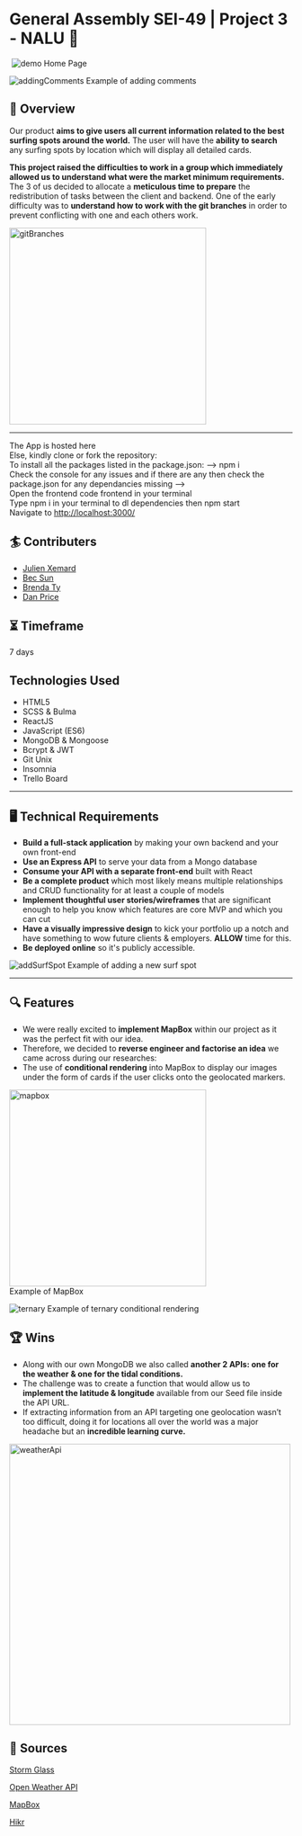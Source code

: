 
# General Assembly SEI-49 | Project 3 - NALU :ocean:
​
![demo](readmeAssets/homepageExample.png)
Home Page

![addingComments](readmeAssets/nalucomments.gif)
Example of adding comments

## :rocket: Overview
Our product **aims to give users all current information related to the best surfing spots around the world.**  The user will have the **ability to search** any surfing spots by location which will display all detailed cards.

**This project raised the difficulties to work in a group which immediately allowed us to understand what were the market minimum requirements.** The 3 of us decided to allocate a **meticulous time to prepare** the redistribution of tasks between the client and backend.  One of the early difficulty was to **understand how to work with the git branches** in order to prevent conflicting with one and each others work.

<img src="readmeAssets/gitBranches.png" alt="gitBranches" width="350" />

---
The App is hosted here  
Else, kindly clone or fork the repository:  
To install all the packages listed in the package.json: —> npm i  
Check the console for any issues and if there are any then check the package.json for any dependancies missing —>  
Open the frontend code frontend in your terminal  
Type npm i in your terminal to dl dependencies then npm start  
Navigate to [http://localhost:3000/](http://localhost:3000/)

## :surfer: Contributers
* [Julien Xemard](https://github.com/JulienXemard)
* [Bec Sun](https://github.com/becsun)
* [Brenda Ty](https://github.com/brendino500)
* [Dan Price](https://github.com/Zarathustrah)

## :hourglass_flowing_sand: Timeframe
7 days

## Technologies Used
* HTML5  
* SCSS & Bulma  
* ReactJS  
* JavaScript (ES6)  
* MongoDB & Mongoose  
* Bcrypt & JWT  
* Git Unix  
* Insomnia  
* Trello Board

---

## :desktop_computer: Technical Requirements
-   **Build a full-stack application**  by making your own backend and your own front-end
-   **Use an Express API**  to serve your data from a Mongo database
-   **Consume your API with a separate front-end**  built with React
-   **Be a complete product**  which most likely means multiple relationships and CRUD functionality for at least a couple of models
-   **Implement thoughtful user stories/wireframes**  that are significant enough to help you know which features are core MVP and which you can cut
-   **Have a visually impressive design**  to kick your portfolio up a notch and have something to wow future clients & employers.  **ALLOW**  time for this.
-   **Be deployed online**  so it's publicly accessible.

![addSurfSpot](readmeAssets/addingNewSurfSpots.gif)
Example of adding a new surf spot

---

## :mag: Features
* We were really excited to **implement MapBox** within our project as it was the perfect fit with our idea.  
* Therefore, we decided to **reverse engineer and factorise an idea** we came across during our researches:  
* The use of **conditional rendering** into MapBox to display our images under the form of cards if the user clicks onto the geolocated markers.

<img src="readmeAssets/mapboxExample.png" alt="mapbox" width="350" />
<br />
Example of MapBox


![ternary](readmeAssets/ternaryExample.png)
Example of ternary conditional rendering


## :trophy: Wins
* Along with our own MongoDB we also called **another 2 APIs: one for the weather & one for the tidal conditions.**  
* The challenge was to create a function that would allow us to **implement the latitude & longitude** available from our Seed file inside the API URL.  
* If extracting information from an API targeting one geolocation wasn’t too difficult, doing it for locations all over the world was a major headache but an **incredible learning curve.**

<img src="readmeAssets/apiView.png" alt="weatherApi" width="500" />

## :tada: Sources 
[Storm Glass](https://stormglass.io/)
<br />

[Open Weather API](https://openweathermap.org/api)
<br />

[MapBox](https://www.mapbox.com/)
<br />

[Hikr](https://hikrr.herokuapp.com/)